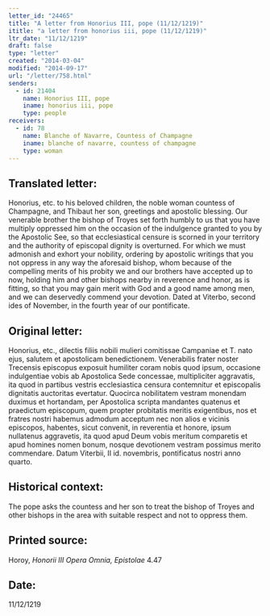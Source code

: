 ```yaml
---
letter_id: "24465"
title: "A letter from Honorius III, pope (11/12/1219)"
ititle: "a letter from honorius iii, pope (11/12/1219)"
ltr_date: "11/12/1219"
draft: false
type: "letter"
created: "2014-03-04"
modified: "2014-09-17"
url: "/letter/758.html"
senders:
  - id: 21404
    name: Honorius III, pope
    iname: honorius iii, pope
    type: people
receivers:
  - id: 78
    name: Blanche of Navarre, Countess of Champagne
    iname: blanche of navarre, countess of champagne
    type: woman
---
```

<h2> Translated letter:</h2>Honorius, etc. to his beloved children, the noble woman countess of Champagne, and Thibaut her son, greetings and apostolic blessing.
Our venerable brother the bishop of Troyes set forth humbly to us that you have multiply oppressed him on the occasion of the indulgence granted to you by the Apostolic See, so that ecclesiastical censure is scorned in your territory and the authority of episcopal dignity is overturned.  For which we must admonish and exhort your nobility, ordering by apostolic writings that you not oppress in any way the aforesaid bishop, whom because of the compelling merits of his probity we and our brothers have accepted up to now, holding him and other bishops nearby in reverence and honor, as is fitting, so that you may gain merit with God and a good name among men, and we can deservedly commend your devotion.
Dated at Viterbo, second ides of November, in the fourth year of our pontificate.
<h2 class="mt-4"> Original letter:</h2>Honorius, etc., dilectis filiis nobili mulieri comitissae Campaniae et T. nato ejus, salutem et apostolicam benedictionem.
Venerabilis frater noster Trecensis episcopus exposuit humiliter coram nobis quod ipsum, occasione indulgentiae vobis ab Apostolica Sede concessae, multipliciter aggravatis, ita quod in partibus vestris ecclesiastica censura contemnitur et episcopalis dignitatis auctoritas evertatur.  Quocirca nobilitatem vestram monendam duximus et hortandam, per Apostolica scripta mandantes quatenus et praedictum episcopum, quem propter probitatis meritis exigentibus, nos et fratres nostri habemus admodum acceptum nec non alios e vicinis episcopos, habentes, sicut convenit, in reverentia et honore, ipsum nullatenus aggravetis, ita quod apud Deum vobis meritum comparetis et apud homines nomen bonum, nosque devotionem vestram possimus merito commendare.
Datum Viterbii, II id. novembris, pontificatus nostri anno quarto.
<h2 class="mt-4"> Historical context:</h2>The pope asks the countess and her son to treat the bishop of Troyes and other bishops in the area with suitable respect and not to oppress them.
<h2 class="mt-4"> Printed source:</h2><p>Horoy, <em>Honorii III Opera Omnia, Epistolae</em> 4.47</p><h2 class="mt-4"> Date:</h2>11/12/1219